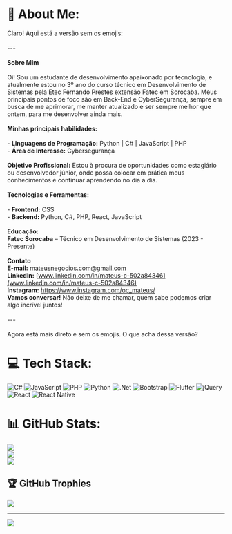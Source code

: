 # 💫 About Me:
Claro! Aqui está a versão sem os emojis:<br><br>---<br><br>**Sobre Mim**<br><br>Oi! Sou um estudante de desenvolvimento apaixonado por tecnologia, e atualmente estou no 3º ano do curso técnico em Desenvolvimento de Sistemas pela Etec Fernando Prestes extensão Fatec em Sorocaba. Meus principais pontos de foco são em Back-End e CyberSegurança, sempre em busca de me aprimorar, me manter atualizado e ser sempre melhor que ontem, para me desenvolver ainda mais.<br><br>**Minhas principais habilidades:**<br><br>- **Linguagens de Programação:** Python | C# | JavaScript | PHP  <br>- **Área de Interesse:** Cybersegurança<br><br>**Objetivo Profissional:** Estou à procura de oportunidades como estagiário ou desenvolvedor júnior, onde possa colocar em prática meus conhecimentos e continuar aprendendo no dia a dia.<br><br>**Tecnologias e Ferramentas:**<br><br>- **Frontend:** CSS  <br>- **Backend:** Python, C#, PHP, React, JavaScript <br><br>**Educação:**  <br>**Fatec Sorocaba** – Técnico em Desenvolvimento de Sistemas (2023 - Presente)<br><br>**Contato**  <br>**E-mail:** mateusnegocios.com@gmail.com  <br>**LinkedIn:** [www.linkedin.com/in/mateus-c-502a84346](www.linkedin.com/in/mateus-c-502a84346)<br>**Instagram:** https://www.instagram.com/oc_mateus/<br>**Vamos conversar!** Não deixe de me chamar, quem sabe podemos criar algo incrível juntos!<br><br>---<br><br>Agora está mais direto e sem os emojis. O que acha dessa versão?


# 💻 Tech Stack:
![C#](https://img.shields.io/badge/c%23-%23239120.svg?style=for-the-badge&logo=csharp&logoColor=white) ![JavaScript](https://img.shields.io/badge/javascript-%23323330.svg?style=for-the-badge&logo=javascript&logoColor=%23F7DF1E) ![PHP](https://img.shields.io/badge/php-%23777BB4.svg?style=for-the-badge&logo=php&logoColor=white) ![Python](https://img.shields.io/badge/python-3670A0?style=for-the-badge&logo=python&logoColor=ffdd54) ![.Net](https://img.shields.io/badge/.NET-5C2D91?style=for-the-badge&logo=.net&logoColor=white) ![Bootstrap](https://img.shields.io/badge/bootstrap-%238511FA.svg?style=for-the-badge&logo=bootstrap&logoColor=white) ![Flutter](https://img.shields.io/badge/Flutter-%2302569B.svg?style=for-the-badge&logo=Flutter&logoColor=white) ![jQuery](https://img.shields.io/badge/jquery-%230769AD.svg?style=for-the-badge&logo=jquery&logoColor=white) ![React](https://img.shields.io/badge/react-%2320232a.svg?style=for-the-badge&logo=react&logoColor=%2361DAFB) ![React Native](https://img.shields.io/badge/react_native-%2320232a.svg?style=for-the-badge&logo=react&logoColor=%2361DAFB)
# 📊 GitHub Stats:
![](https://github-readme-stats.vercel.app/api?username=oc-mateus&theme=gotham&hide_border=false&include_all_commits=true&count_private=false)<br/>
![](https://nirzak-streak-stats.vercel.app/?user=oc-mateus&theme=gotham&hide_border=false)<br/>
![](https://github-readme-stats.vercel.app/api/top-langs/?username=oc-mateus&theme=gotham&hide_border=false&include_all_commits=true&count_private=false&layout=compact)

## 🏆 GitHub Trophies
![](https://github-profile-trophy.vercel.app/?username=oc-mateus&theme=radical&no-frame=false&no-bg=true&margin-w=4)

---
[![](https://visitcount.itsvg.in/api?id=oc-mateus&icon=0&color=0)](https://visitcount.itsvg.in)

<!-- Proudly created with GPRM ( https://gprm.itsvg.in ) -->
